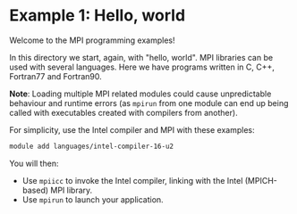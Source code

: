 Example 1: Hello, world
========

Welcome to the MPI programming examples!

In this directory we start, again, with "hello, world".
MPI libraries can be used with several languages.
Here we have programs written in C, C++, Fortran77 and Fortran90.

**Note**: Loading multiple MPI related modules could cause
unpredictable behaviour and runtime errors (as `mpirun` from
one module can end up being called with executables created
with compilers from another).

For simplicity, use the Intel compiler and MPI with these examples:

```bash
module add languages/intel-compiler-16-u2
```

You will then:

- Use `mpiicc` to invoke the Intel compiler, linking with the Intel (MPICH-based) MPI library.
- Use `mpirun` to launch your application.

